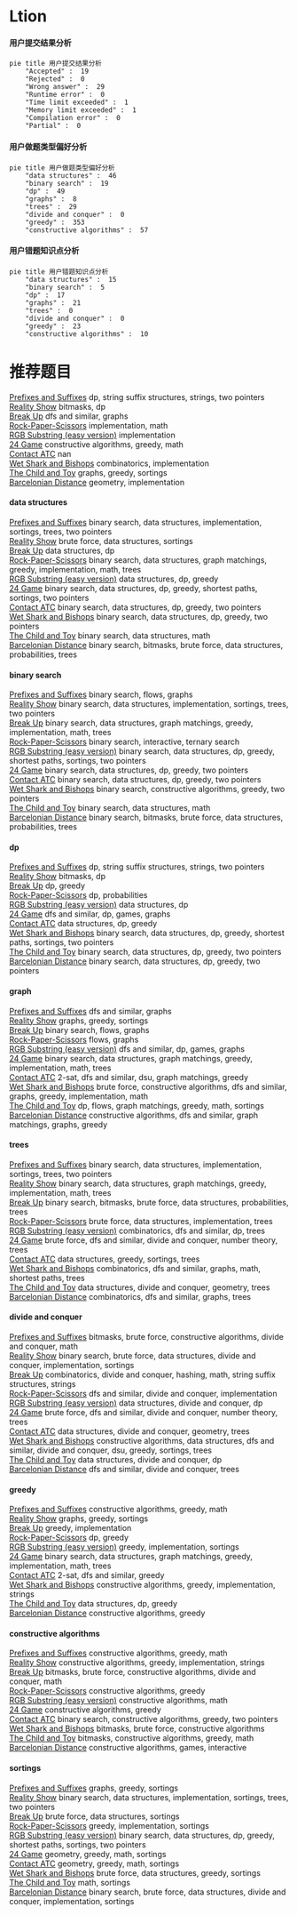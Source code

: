# Ltion
<!-- tabs:start -->
#### **用户提交结果分析**

```mermaid
pie title 用户提交结果分析
    "Accepted" :  19
    "Rejected" :  0
    "Wrong answer" :  29
    "Runtime error" :  0
    "Time limit exceeded" :  1
    "Memory limit exceeded" :  1
    "Compilation error" :  0
    "Partial" :  0
```
#### **用户做题类型偏好分析**

```mermaid
pie title 用户做题类型偏好分析
    "data structures" :  46
    "binary search" :  19
    "dp" :  49
    "graphs" :  8
    "trees" :  29
    "divide and conquer" :  0
    "greedy" :  353
    "constructive algorithms" :  57
```
#### **用户错题知识点分析**

```mermaid
pie title 用户错题知识点分析
    "data structures" :  15
    "binary search" :  5
    "dp" :  17
    "graphs" :  21
    "trees" :  0
    "divide and conquer" :  0
    "greedy" :  23
    "constructive algorithms" :  10
```
<!-- tabs:end -->
# 推荐题目
[Prefixes and Suffixes](http://codeforces.com/problemset/problem/432/D)		dp,
                        string suffix structures,
                        strings,
                        two pointers		  
[Reality Show](http://codeforces.com/problemset/problem/1322/D)		bitmasks,
                        dp		  
[Break Up](https://codeforces.com/contest/701/problem/F)		dfs and similar,
                        graphs		  
[Rock-Paper-Scissors](http://codeforces.com/problemset/problem/173/A)		implementation,
                        math		  
[RGB Substring (easy version)](http://codeforces.com/problemset/problem/1196/D1)		implementation		  
[24 Game](http://codeforces.com/problemset/problem/468/A)		constructive algorithms,
                        greedy,
                        math		  
[Contact ATC](https://codeforces.com/contest/956/problem/D)		nan		  
[Wet Shark and Bishops](http://codeforces.com/problemset/problem/621/B)		combinatorics,
                        implementation		  
[The Child and Toy](https://codeforces.com/contest/438/problem/A)		graphs,
                        greedy,
                        sortings		  
[Barcelonian Distance](https://codeforces.com/contest/1078/problem/A)		geometry,
                        implementation		  
<!-- tabs:start -->
#### **data structures**
[Prefixes and Suffixes](http://codeforces.com/problemset/problem/1181/D)		binary search,
                        data structures,
                        implementation,
                        sortings,
                        trees,
                        two pointers		  
[Reality Show](http://codeforces.com/problemset/problem/1140/C)		brute force,
                        data structures,
                        sortings		  
[Break Up](http://codeforces.com/problemset/problem/780/G)		data structures,
                        dp		  
[Rock-Paper-Scissors](http://codeforces.com/problemset/problem/1179/C)		binary search,
                        data structures,
                        graph matchings,
                        greedy,
                        implementation,
                        math,
                        trees		  
[RGB Substring (easy version)](https://codeforces.com/contest/956/problem/C)		data structures,
                        dp,
                        greedy		  
[24 Game](http://codeforces.com/problemset/problem/1503/C)		binary search,
                        data structures,
                        dp,
                        greedy,
                        shortest paths,
                        sortings,
                        two pointers		  
[Contact ATC](http://codeforces.com/problemset/problem/1492/C)		binary search,
                        data structures,
                        dp,
                        greedy,
                        two pointers		  
[Wet Shark and Bishops](http://codeforces.com/problemset/problem/1492/C)		binary search,
                        data structures,
                        dp,
                        greedy,
                        two pointers		  
[The Child and Toy](http://codeforces.com/problemset/problem/1490/G)		binary search,
                        data structures,
                        math		  
[Barcelonian Distance](http://codeforces.com/problemset/problem/1479/D)		binary search,
                        bitmasks,
                        brute force,
                        data structures,
                        probabilities,
                        trees		  
#### **binary search**
[Prefixes and Suffixes](http://codeforces.com/problemset/problem/1178/H)		binary search,
                        flows,
                        graphs		  
[Reality Show](http://codeforces.com/problemset/problem/1181/D)		binary search,
                        data structures,
                        implementation,
                        sortings,
                        trees,
                        two pointers		  
[Break Up](http://codeforces.com/problemset/problem/1179/C)		binary search,
                        data structures,
                        graph matchings,
                        greedy,
                        implementation,
                        math,
                        trees		  
[Rock-Paper-Scissors](http://codeforces.com/problemset/problem/1479/A)		binary search,
                        interactive,
                        ternary search		  
[RGB Substring (easy version)](http://codeforces.com/problemset/problem/1503/C)		binary search,
                        data structures,
                        dp,
                        greedy,
                        shortest paths,
                        sortings,
                        two pointers		  
[24 Game](http://codeforces.com/problemset/problem/1492/C)		binary search,
                        data structures,
                        dp,
                        greedy,
                        two pointers		  
[Contact ATC](http://codeforces.com/problemset/problem/1492/C)		binary search,
                        data structures,
                        dp,
                        greedy,
                        two pointers		  
[Wet Shark and Bishops](http://codeforces.com/problemset/problem/1463/D)		binary search,
                        constructive algorithms,
                        greedy,
                        two pointers		  
[The Child and Toy](http://codeforces.com/problemset/problem/1490/G)		binary search,
                        data structures,
                        math		  
[Barcelonian Distance](http://codeforces.com/problemset/problem/1479/D)		binary search,
                        bitmasks,
                        brute force,
                        data structures,
                        probabilities,
                        trees		  
#### **dp**
[Prefixes and Suffixes](http://codeforces.com/problemset/problem/432/D)		dp,
                        string suffix structures,
                        strings,
                        two pointers		  
[Reality Show](http://codeforces.com/problemset/problem/1322/D)		bitmasks,
                        dp		  
[Break Up](http://codeforces.com/problemset/problem/1430/F)		dp,
                        greedy		  
[Rock-Paper-Scissors](http://codeforces.com/problemset/problem/398/B)		dp,
                        probabilities		  
[RGB Substring (easy version)](http://codeforces.com/problemset/problem/780/G)		data structures,
                        dp		  
[24 Game](http://codeforces.com/problemset/problem/917/B)		dfs and similar,
                        dp,
                        games,
                        graphs		  
[Contact ATC](https://codeforces.com/contest/956/problem/C)		data structures,
                        dp,
                        greedy		  
[Wet Shark and Bishops](http://codeforces.com/problemset/problem/1503/C)		binary search,
                        data structures,
                        dp,
                        greedy,
                        shortest paths,
                        sortings,
                        two pointers		  
[The Child and Toy](http://codeforces.com/problemset/problem/1492/C)		binary search,
                        data structures,
                        dp,
                        greedy,
                        two pointers		  
[Barcelonian Distance](http://codeforces.com/problemset/problem/1492/C)		binary search,
                        data structures,
                        dp,
                        greedy,
                        two pointers		  
#### **graph**
[Prefixes and Suffixes](https://codeforces.com/contest/701/problem/F)		dfs and similar,
                        graphs		  
[Reality Show](https://codeforces.com/contest/438/problem/A)		graphs,
                        greedy,
                        sortings		  
[Break Up](http://codeforces.com/problemset/problem/1178/H)		binary search,
                        flows,
                        graphs		  
[Rock-Paper-Scissors](http://codeforces.com/problemset/problem/164/C)		flows,
                        graphs		  
[RGB Substring (easy version)](http://codeforces.com/problemset/problem/917/B)		dfs and similar,
                        dp,
                        games,
                        graphs		  
[24 Game](http://codeforces.com/problemset/problem/1179/C)		binary search,
                        data structures,
                        graph matchings,
                        greedy,
                        implementation,
                        math,
                        trees		  
[Contact ATC](http://codeforces.com/problemset/problem/468/B)		2-sat,
                        dfs and similar,
                        dsu,
                        graph matchings,
                        greedy		  
[Wet Shark and Bishops](http://codeforces.com/problemset/problem/1487/C)		brute force,
                        constructive algorithms,
                        dfs and similar,
                        graphs,
                        greedy,
                        implementation,
                        math		  
[The Child and Toy](http://codeforces.com/problemset/problem/1437/C)		dp,
                        flows,
                        graph matchings,
                        greedy,
                        math,
                        sortings		  
[Barcelonian Distance](http://codeforces.com/problemset/problem/1470/D)		constructive algorithms,
                        dfs and similar,
                        graph matchings,
                        graphs,
                        greedy		  
#### **trees**
[Prefixes and Suffixes](http://codeforces.com/problemset/problem/1181/D)		binary search,
                        data structures,
                        implementation,
                        sortings,
                        trees,
                        two pointers		  
[Reality Show](http://codeforces.com/problemset/problem/1179/C)		binary search,
                        data structures,
                        graph matchings,
                        greedy,
                        implementation,
                        math,
                        trees		  
[Break Up](http://codeforces.com/problemset/problem/1479/D)		binary search,
                        bitmasks,
                        brute force,
                        data structures,
                        probabilities,
                        trees		  
[Rock-Paper-Scissors](http://codeforces.com/problemset/problem/1511/C)		brute force,
                        data structures,
                        implementation,
                        trees		  
[RGB Substring (easy version)](http://codeforces.com/problemset/problem/1499/F)		combinatorics,
                        dfs and similar,
                        dp,
                        trees		  
[24 Game](http://codeforces.com/problemset/problem/1491/E)		brute force,
                        dfs and similar,
                        divide and conquer,
                        number theory,
                        trees		  
[Contact ATC](http://codeforces.com/problemset/problem/1466/D)		data structures,
                        greedy,
                        sortings,
                        trees		  
[Wet Shark and Bishops](http://codeforces.com/problemset/problem/1495/D)		combinatorics,
                        dfs and similar,
                        graphs,
                        math,
                        shortest paths,
                        trees		  
[The Child and Toy](http://codeforces.com/problemset/problem/1303/G)		data structures,
                        divide and conquer,
                        geometry,
                        trees		  
[Barcelonian Distance](http://codeforces.com/problemset/problem/1454/E)		combinatorics,
                        dfs and similar,
                        graphs,
                        trees		  
#### **divide and conquer**
[Prefixes and Suffixes](http://codeforces.com/problemset/problem/1338/C)		bitmasks,
                        brute force,
                        constructive algorithms,
                        divide and conquer,
                        math		  
[Reality Show](http://codeforces.com/problemset/problem/1461/D)		binary search,
                        brute force,
                        data structures,
                        divide and conquer,
                        implementation,
                        sortings		  
[Break Up](http://codeforces.com/problemset/problem/1466/G)		combinatorics,
                        divide and conquer,
                        hashing,
                        math,
                        string suffix structures,
                        strings		  
[Rock-Paper-Scissors](http://codeforces.com/problemset/problem/1490/D)		dfs and similar,
                        divide and conquer,
                        implementation		  
[RGB Substring (easy version)](https://codeforces.com/contest/1483/problem/C)		data structures,
                        divide and conquer,
                        dp		  
[24 Game](http://codeforces.com/problemset/problem/1491/E)		brute force,
                        dfs and similar,
                        divide and conquer,
                        number theory,
                        trees		  
[Contact ATC](http://codeforces.com/problemset/problem/1303/G)		data structures,
                        divide and conquer,
                        geometry,
                        trees		  
[Wet Shark and Bishops](http://codeforces.com/problemset/problem/1494/D)		constructive algorithms,
                        data structures,
                        dfs and similar,
                        divide and conquer,
                        dsu,
                        greedy,
                        sortings,
                        trees		  
[The Child and Toy](http://codeforces.com/problemset/problem/1482/E)		data structures,
                        divide and conquer,
                        dp		  
[Barcelonian Distance](http://codeforces.com/problemset/problem/566/C)		dfs and similar,
                        divide and conquer,
                        trees		  
#### **greedy**
[Prefixes and Suffixes](http://codeforces.com/problemset/problem/468/A)		constructive algorithms,
                        greedy,
                        math		  
[Reality Show](https://codeforces.com/contest/438/problem/A)		graphs,
                        greedy,
                        sortings		  
[Break Up](http://codeforces.com/problemset/problem/1139/B)		greedy,
                        implementation		  
[Rock-Paper-Scissors](http://codeforces.com/problemset/problem/1430/F)		dp,
                        greedy		  
[RGB Substring (easy version)](http://codeforces.com/problemset/problem/16/B)		greedy,
                        implementation,
                        sortings		  
[24 Game](http://codeforces.com/problemset/problem/1179/C)		binary search,
                        data structures,
                        graph matchings,
                        greedy,
                        implementation,
                        math,
                        trees		  
[Contact ATC](http://codeforces.com/problemset/problem/1218/I)		2-sat,
                        dfs and similar,
                        greedy		  
[Wet Shark and Bishops](https://codeforces.com/contest/1269/problem/C)		constructive algorithms,
                        greedy,
                        implementation,
                        strings		  
[The Child and Toy](https://codeforces.com/contest/956/problem/C)		data structures,
                        dp,
                        greedy		  
[Barcelonian Distance](https://codeforces.com/contest/483/problem/C)		constructive algorithms,
                        greedy		  
#### **constructive algorithms**
[Prefixes and Suffixes](http://codeforces.com/problemset/problem/468/A)		constructive algorithms,
                        greedy,
                        math		  
[Reality Show](https://codeforces.com/contest/1269/problem/C)		constructive algorithms,
                        greedy,
                        implementation,
                        strings		  
[Break Up](http://codeforces.com/problemset/problem/1338/C)		bitmasks,
                        brute force,
                        constructive algorithms,
                        divide and conquer,
                        math		  
[Rock-Paper-Scissors](https://codeforces.com/contest/483/problem/C)		constructive algorithms,
                        greedy		  
[RGB Substring (easy version)](http://codeforces.com/problemset/problem/1337/A)		constructive algorithms,
                        math		  
[24 Game](http://codeforces.com/problemset/problem/1493/A)		constructive algorithms,
                        greedy		  
[Contact ATC](http://codeforces.com/problemset/problem/1463/D)		binary search,
                        constructive algorithms,
                        greedy,
                        two pointers		  
[Wet Shark and Bishops](https://codeforces.com/contest/1456/problem/B)		bitmasks,
                        brute force,
                        constructive algorithms		  
[The Child and Toy](http://codeforces.com/problemset/problem/1492/D)		bitmasks,
                        constructive algorithms,
                        greedy,
                        math		  
[Barcelonian Distance](https://codeforces.com/contest/1504/problem/D)		constructive algorithms,
                        games,
                        interactive		  
#### **sortings**
[Prefixes and Suffixes](https://codeforces.com/contest/438/problem/A)		graphs,
                        greedy,
                        sortings		  
[Reality Show](http://codeforces.com/problemset/problem/1181/D)		binary search,
                        data structures,
                        implementation,
                        sortings,
                        trees,
                        two pointers		  
[Break Up](http://codeforces.com/problemset/problem/1140/C)		brute force,
                        data structures,
                        sortings		  
[Rock-Paper-Scissors](http://codeforces.com/problemset/problem/16/B)		greedy,
                        implementation,
                        sortings		  
[RGB Substring (easy version)](http://codeforces.com/problemset/problem/1503/C)		binary search,
                        data structures,
                        dp,
                        greedy,
                        shortest paths,
                        sortings,
                        two pointers		  
[24 Game](https://codeforces.com/contest/1496/problem/C)		geometry,
                        greedy,
                        math,
                        sortings		  
[Contact ATC](http://codeforces.com/problemset/problem/1495/A)		geometry,
                        greedy,
                        math,
                        sortings		  
[Wet Shark and Bishops](http://codeforces.com/problemset/problem/1497/A)		brute force,
                        data structures,
                        greedy,
                        sortings		  
[The Child and Toy](http://codeforces.com/problemset/problem/1427/A)		math,
                        sortings		  
[Barcelonian Distance](http://codeforces.com/problemset/problem/1461/D)		binary search,
                        brute force,
                        data structures,
                        divide and conquer,
                        implementation,
                        sortings		  
<!-- tabs:end -->
